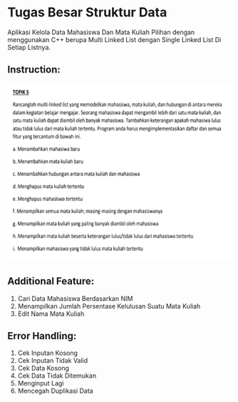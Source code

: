 # Tugas Besar Struktur Data
Aplikasi Kelola Data Mahasiswa Dan Mata Kuliah Pilihan dengan menggunakan C++ berupa Multi Linked List dengan Single Linked List Di Setiap Listnya.

## Instruction:

<img src="https://raw.githubusercontent.com/ShinyQ/Struktur-Data_Data-Mahasiswa_Tubes/master/Capture.PNG"
height="400px" width="650px">

## Additional Feature:
1. Cari Data Mahasiswa Berdasarkan NIM
2. Menampilkan Jumlah Persentase Kelulusan Suatu Mata Kuliah
3. Edit Nama Mata Kuliah

## Error Handling:
1. Cek Inputan Kosong
2. Cek Inputan Tidak Valid
3. Cek Data Kosong
4. Cek Data Tidak Ditemukan
5. Menginput Lagi 
5. Mencegah Duplikasi Data

